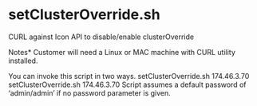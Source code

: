 # setClusterOverride.sh
CURL against Icon API to disable/enable clusterOverride

Notes*
Customer will need a Linux or MAC machine with CURL utility installed. 

You can invoke this script in two ways. 
setClusterOverride.sh <password> 174.46.3.70
setClusterOverride.sh 174.46.3.70
Script assumes a default password of ‘admin/admin’ if no password parameter is given.
